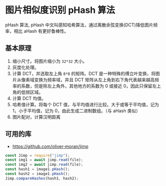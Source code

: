 # 图片相似度识别 pHash 算法

pHash 算法, pHash 中文叫感知哈希算法，通过离散余弦变换(DCT)降低图片频率，相比 aHash 有更好鲁棒性。

## 基本原理

1. 缩小尺寸。将图片缩小为 `32*32` 大小。
2. 灰度化处理。
3. 计算 DCT，并选取左上角 `8*8` 的矩阵。DCT 是一种特殊的傅立叶变换，将图片从像素域变换为频率域，并且 DCT 矩阵从左上角到右下角代表越来越高频率的系数，但是除左上角外，其他地方的系数为 0 或接近 0，因此只保留左上角的低频区域。
4. 计算 DCT 均值。
5. 哈希值计算。将每个 DCT 值，与平均值进行比较。大于或等于平均值，记为 1，小于平均值，记为 0，由此生成二进制数组。（与 aHash 类似）
6. 图片配对，计算汉明距离

## 可用的库

- https://github.com/oliver-moran/jimp

```javascript
const Jimp = require("jimp");
const img1 = await jimp.read(file);
const img2 = await jimp.read(file);
const hash1 = image1.pHash();
const hash2 = image1.pHash();
Jimp.compareHashes(hash1, hash2);
```
